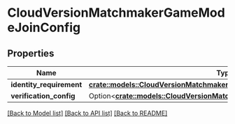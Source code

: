 # CloudVersionMatchmakerGameModeJoinConfig

## Properties

Name | Type | Description | Notes
------------ | ------------- | ------------- | -------------
**identity_requirement** | [**crate::models::CloudVersionMatchmakerGameModeIdentityRequirement**](CloudVersionMatchmakerGameModeIdentityRequirement.md) |  | 
**verification_config** | Option<[**crate::models::CloudVersionMatchmakerGameModeVerificationConfig**](CloudVersionMatchmakerGameModeVerificationConfig.md)> |  | [optional]

[[Back to Model list]](../README.md#documentation-for-models) [[Back to API list]](../README.md#documentation-for-api-endpoints) [[Back to README]](../README.md)


